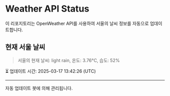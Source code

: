 
# Weather API Status

이 리포지토리는 OpenWeather API를 사용하여 서울의 날씨 정보를 자동으로 업데이트합니다.

## 현재 서울 날씨
> 서울의 현재 날씨: light rain, 온도: 3.76°C, 습도: 52%

⏳ 업데이트 시간: 2025-03-17 13:42:26 (UTC)

---
자동 업데이트 봇에 의해 관리됩니다.
